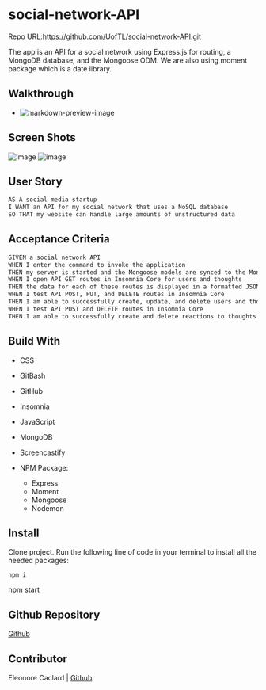 # social-network-API

Repo URL:https://github.com/UofTL/social-network-API.git

The app is an API for a social network using Express.js for routing, a MongoDB database, and the Mongoose ODM. We are also using moment package which is a date library.

## Walkthrough
* ![markdown-preview-image](videoLink)
## Screen Shots

![image](image)
![image](image)
## User Story

```md
AS A social media startup
I WANT an API for my social network that uses a NoSQL database
SO THAT my website can handle large amounts of unstructured data
```
## Acceptance Criteria

```md
GIVEN a social network API
WHEN I enter the command to invoke the application
THEN my server is started and the Mongoose models are synced to the MongoDB database
WHEN I open API GET routes in Insomnia Core for users and thoughts
THEN the data for each of these routes is displayed in a formatted JSON
WHEN I test API POST, PUT, and DELETE routes in Insomnia Core
THEN I am able to successfully create, update, and delete users and thoughts in my database
WHEN I test API POST and DELETE routes in Insomnia Core
THEN I am able to successfully create and delete reactions to thoughts and add and remove friends to a user’s friend list
```
## Build With
- CSS
- GitBash
- GitHub
- Insomnia
- JavaScript
- MongoDB
- Screencastify 
  
- NPM Package:
  - Express
  - Moment
  - Mongoose
  - Nodemon

## Install

Clone project.
Run the following line of code in your terminal to install all the needed packages: 
```
npm i
```
npm start
## Github Repository
[Github](https://github.com/UofTL/social-network-API.git)
## Contributor
Eleonore Caclard | [Github](https://github.com/UofTL)

